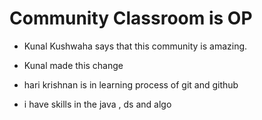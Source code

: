 # Community Classroom is OP

- Kunal Kushwaha says that this community is amazing.
- Kunal made this change

- hari krishnan is in learning process of git and github
- i have skills in the java , ds and algo 
